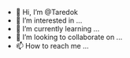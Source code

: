 - 👋 Hi, I’m @Taredok
- 👀 I’m interested in ...
- 🌱 I’m currently learning ...
- 💞️ I’m looking to collaborate on ...
- 📫 How to reach me ...

<!---
Taredok/Taredok is a ✨ special ✨ repository because its `README.md` (this file) appears on your GitHub profile.
You can click the Preview link to take a look at your changes.
--->
